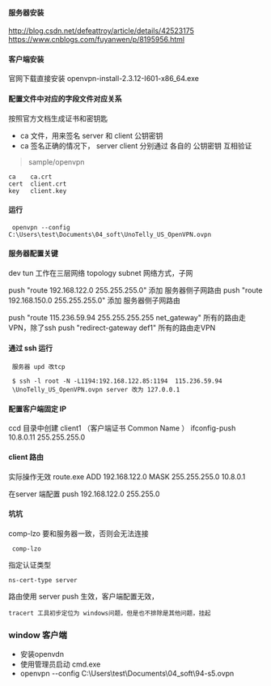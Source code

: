 
#### 服务器安装

http://blog.csdn.net/defeattroy/article/details/42523175
https://www.cnblogs.com/fuyanwen/p/8195956.html


#### 客户端安装

官网下载直接安装 openvpn-install-2.3.12-I601-x86_64.exe






#### 配置文件中对应的字段文件对应关系

按照官方文档生成证书和密钥匙

- ca 文件，用来签名 server 和 client 公钥密钥
- ca 签名正确的情况下， server client 分别通过 各自的 公钥密钥 互相验证

> sample/openvpn

    ca    ca.crt
    cert  client.crt
    key   client.key



#### 运行

     openvpn --config C:\Users\test\Documents\04_soft\UnoTelly_US_OpenVPN.ovpn


#### 服务器配置关键


dev tun         工作在三层网络
topology subnet 网络方式，子网

push "route 192.168.122.0 255.255.255.0"   添加 服务器侧子网路由
push "route 192.168.150.0 255.255.255.0"   添加 服务器侧子网路由

push "route 115.236.59.94 255.255.255.255 net_gateway"   所有的路由走VPN，除了ssh
push "redirect-gateway def1"                            所有的路由走VPN

#### 通过 ssh 运行

     服务器 upd 改tcp

     $ ssh -l root -N -L1194:192.168.122.85:1194  115.236.59.94            
     \UnoTelly_US_OpenVPN.ovpn server 改为 127.0.0.1

#### 配置客户端固定 IP
ccd 目录中创建 client1 （客户端证书  Common Name ）
ifconfig-push 10.8.0.11 255.255.255.0


#### client 路由

实际操作无效
route.exe ADD 192.168.122.0 MASK 255.255.255.0 10.8.0.1

在server 端配置 push 192.168.122.0 255.255.0





#### 坑坑



comp-lzo 要和服务器一致，否则会无法连接

     comp-lzo  

指定认证类型

    ns-cert-type server

路由使用 server push 生效，客户端配置无效，

    tracert 工具初步定位为 windows问题，但是也不排除是其他问题，挂起




### window 客户端

- 安装openvdn
- 使用管理员启动 cmd.exe
-  openvpn --config C:\Users\test\Documents\04_soft\94-s5.ovpn
